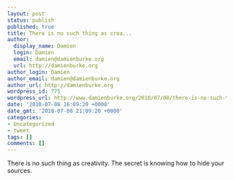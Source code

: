 ```yaml
---
layout: post
status: publish
published: true
title: There is no such thing as crea...
author:
  display_name: Damien
  login: Damien
  email: damien@damienburke.org
  url: http://damienburke.org
author_login: Damien
author_email: damien@damienburke.org
author_url: http://damienburke.org
wordpress_id: 775
wordpress_url: http://www.damienburke.org/2010/07/08/there-is-no-such-thing-as-crea/
date: '2010-07-08 16:09:20 +0000'
date_gmt: '2010-07-08 21:09:20 +0000'
categories:
- Uncategorized
- tweet
tags: []
comments: []
---
```

<p>There is no such thing as creativity. The secret is knowing how to hide your sources.</p>

